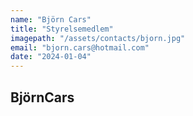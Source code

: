```yaml
---
name: "Björn Cars"
title: "Styrelsemedlem"
imagepath: "/assets/contacts/bjorn.jpg"
email: "bjorn.cars@hotmail.com"
date: "2024-01-04"
---
```


## BjörnCars
